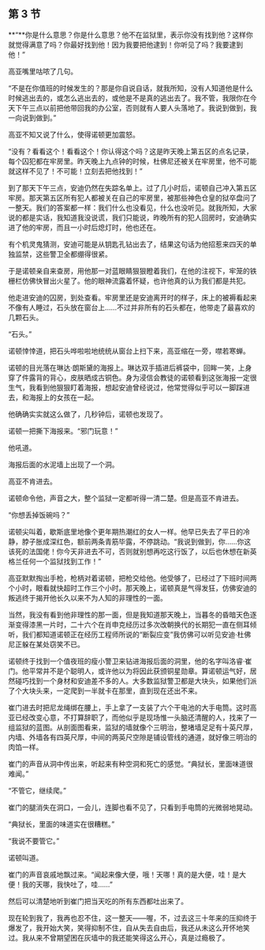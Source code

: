 ## 第 3 节

  **“**你是什么意思？你是什么意思？他不在监狱里，表示你没有找到他？这样你就觉得满意了吗？你最好找到他！因为我要把他逮到！你听见了吗？我要逮到他！”

  高亚嘴里咕哝了几句。

  “不是在你值班的时候发生的？那是你自说自话，就我所知，没有人知道他是什么时候逃出去的，或怎么逃出去的，或他是不是真的逃出去了。我不管，我限你在今天下午三点以前把他带回我的办公室，否则就有人要人头落地了。我说到做到，我一向说到做到。”

  高亚不知又说了什么，使得诺顿更加震怒。

  “没有？看看这个！看看这个！你认得这个吗？这是昨天晚上第五区的点名记录，每个囚犯都在牢房里。昨天晚上九点钟的时候，杜佛尼还被关在牢房里，他不可能就这样不见了！不可能！立刻去把他找到！”

  到了那天下午三点，安迪仍然在失踪名单上。过了几小时后，诺顿自己冲入第五区牢房。那天第五区所有犯人都被关在自己的牢房里，被那些神色仓皇的狱卒盘问了一整天。我们的答案都一样：我们什么也没看见，什么也没听见。就我所知，大家说的都是实话，我知道我没说谎，我们只能说，昨晚所有的犯人回房时，安迪确实进了他的牢房，而且一小时后熄灯时，他也还在。

  有个机灵鬼猜测，安迪可能是从钥匙孔钻出去了，结果这句话为他招惹来四天的单独监禁，这些警卫全都绷得很紧。

  于是诺顿亲自来查房，用他那一对蓝眼睛狠狠瞪着我们，在他的注视下，牢笼的铁栅栏仿佛快冒出火星了。他的眼神流露着怀疑，也许他真的认为我们都是共犯。

  他走进安迪的囚房，到处查看。牢房里还是安迪离开时的样子，床上的被褥看起来不像有人睡过，石头放在窗台上……不过并非所有的石头都在，他带走了最喜欢的几颗石头。

  “石头。”

  诺顿悻悻道，把石头哗啦啦地统统从窗台上扫下来，高亚缩在一旁，噤若寒蝉。

  诺顿的目光落在琳达·朗斯黛的海报上。琳达双手插进后裤袋中，回眸一笑，上身穿了件露背的背心，皮肤晒成古铜色。身为浸信会教徒的诺顿看到这张海报一定很生气，我看到他狠狠盯着海报，想起安迪曾经说过，他常觉得似乎可以一脚踩进去，和海报上的女孩在一起。

  他确确实实就这么做了，几秒钟后，诺顿也发现了。

  诺顿一把撕下海报来。“邪门玩意！”

  他吼道。

  海报后面的水泥墙上出现了一个洞。

  高亚不肯进去。

  诺顿命令他，声音之大，整个监狱一定都听得一清二楚。但是高亚不肯进去。

  “你想丢掉饭碗吗？”

  诺顿尖叫着，歇斯底里地像个更年期热潮红的女人一样。他早已失去了平日的冷静，脖子胀成深红色，额前两条青筋毕露，不停跳动。“我说到做到，你……你这该死的法国佬！你今天非进去不可，否则就别想再吃这行饭了，以后也休想在新英格兰任何一个监狱找到工作！”

  高亚默默掏出手枪，枪柄对着诺顿，把枪交给他。他受够了，已经过了下班时间两个小时，眼看就快超时工作三个小时。那天晚上，诺顿真是气得发狂，仿佛安迪的叛逃终于揭开他长久以来不为人知的非理性的一面。

  当然，我没有看到他非理性的那一面，但是我知道那天晚上，当暮冬的昏暗天色逐渐变得漆黑一片时，二十六个在肖申克经历过多次改朝换代的长期犯一直在侧耳倾听，我们都知道诺顿正在经历工程师所说的“断裂应变”我仿佛可以听见安迪·杜佛尼正躲在某处窃笑不已。

  诺顿终于找到一个值夜班的瘦小警卫来钻进海报后面的洞里，他的名字叫洛睿·崔门。他平常并不是个聪明人，或许他以为将因此获颁铜星勋章。算诺顿运气好，居然碰巧找到一个身材和安迪差不多的人。大多数监狱警卫都是大块头，如果他们派了个大块头来，一定爬到一半就卡在那里，直到现在还出不来。

  崔门进去时把尼龙绳绑在腰上，手上拿了一支装了六个干电池的大手电筒。这时高亚已经改变心意，不打算辞职了，而他似乎是现场惟一头脑还清醒的人，找来了一组监狱的蓝图。从剖面图看来，监狱的墙就像个三明治，整堵墙足足有十英尺厚，内墙、外墙各有四英尺厚，中间的两英尺空隙是铺设管线的通道，就好像三明治的肉馅一样。

  崔门的声音从洞中传出来，听起来有种空洞和死亡的感觉。“典狱长，里面味道很难闻。”

  “不管它，继续爬。”

  崔门的腿消失在洞口，一会儿，连脚也看不见了，只看到手电筒的光微弱地晃动。

  “典狱长，里面的味道实在很糟糕。”

  “我说不要管它。”

  诺顿叫道。

  崔门的声音哀戚地飘过来。“闻起来像大便，哦！天哪！真的是大便，哇！是大便！我的天哪，我快吐了，哇……”

  然后可以清楚地听到崔门把当天吃的所有东西都吐出来了。

  现在轮到我了，我再也忍不住，这一整天——喔，不，过去这三十年来的压抑终于爆发了，我开始大笑，笑得抑制不住，自从失去自由后，我还从未这么开怀地笑过。我从来不曾期望困在灰墙中的我还能笑得这么开心，真是过瘾极了。